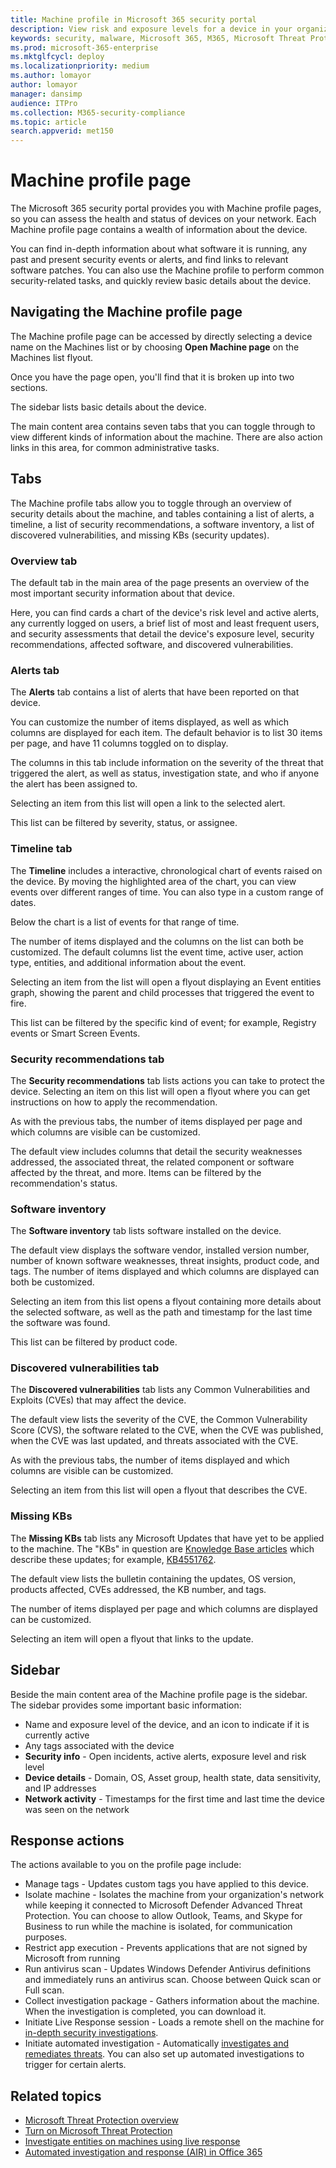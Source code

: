 ```yaml
---
title: Machine profile in Microsoft 365 security portal
description: View risk and exposure levels for a device in your organization. Analyze past and present threats, and protect the machine with the latest updates.
keywords: security, malware, Microsoft 365, M365, Microsoft Threat Protection, MTP, security center, Microsoft Defender ATP, Office 365 ATP, Azure ATP, machine page, machine list, machine profile
ms.prod: microsoft-365-enterprise
ms.mktglfcycl: deploy
ms.localizationpriority: medium
ms.author: lomayor
author: lomayor
manager: dansimp
audience: ITPro
ms.collection: M365-security-compliance  
ms.topic: article
search.appverid: met150
---
```


# Machine profile page

The Microsoft 365 security portal provides you with Machine profile pages, so you can assess the health and status of devices on your network. Each Machine profile page contains a wealth of information about the device.

You can find in-depth information about what software it is running, any past and present security events or alerts, and find links to relevant software patches. You can also use the Machine profile to perform common security-related tasks, and quickly review basic details about the device.

## Navigating the Machine profile page

The Machine profile page can be accessed by directly selecting a device name on the Machines list or by choosing **Open Machine page** on the Machines list flyout.

Once you have the page open, you'll find that it is broken up into two sections.

The sidebar lists basic details about the device.

The main content area contains seven tabs that you can toggle through to view different kinds of information about the machine. There are also action links in this area, for common administrative tasks.

## Tabs

The Machine profile tabs allow you to toggle through an overview of security details about the machine, and tables containing a list of alerts, a timeline, a list of security recommendations, a software inventory, a list of discovered vulnerabilities, and missing KBs (security updates).

### Overview tab

The default tab in the main area of the page presents an overview of the most important security information about that device.

Here, you can find cards a chart of the device's risk level and active alerts, any currently logged on users, a brief list of most and least frequent users, and security assessments that detail the device's exposure level, security recommendations, affected software, and discovered vulnerabilities.

### Alerts tab

The **Alerts** tab contains a list of alerts that have been reported on that device.

You can customize the number of items displayed, as well as which columns are displayed for each item. The default behavior is to list 30 items per page, and have 11 columns toggled on to display.

The columns in this tab include information on the severity of the threat that triggered the alert, as well as status, investigation state, and who if anyone the alert has been assigned to.

Selecting an item from this list will open a link to the selected alert.

This list can be filtered by severity, status, or assignee.

### Timeline tab

The **Timeline** includes a interactive, chronological chart of events raised on the device. By moving the highlighted area of the chart, you can view events over different ranges of time. You can also type in a custom range of dates.

Below the chart is a list of events for that range of time.

The number of items displayed and the columns on the list can both be customized. The default columns list the event time, active user, action type, entities, and additional information about the event.

Selecting an item from the list will open a flyout displaying an Event entities graph, showing the parent and child processes that triggered the event to fire.

This list can be filtered by the specific kind of event; for example, Registry events or Smart Screen Events.

### Security recommendations tab

The **Security recommendations** tab lists actions you can take to protect the device. Selecting an item on this list will open a flyout where you can get instructions on how to apply the recommendation.

As with the previous tabs, the number of items displayed per page and which columns are visible can be customized.

The default view includes columns that detail the security weaknesses addressed, the associated threat, the related component or software affected by the threat, and more. Items can be filtered by the recommendation's status.

### Software inventory

The **Software inventory** tab lists software installed on the device.

The default view displays the software vendor, installed version number, number of known software weaknesses, threat insights, product code, and tags. The number of items displayed and which columns are displayed can both be customized.

Selecting an item from this list opens a flyout containing more details about the selected software, as well as the path and timestamp for the last time the software was found.

This list can be filtered by product code.

### Discovered vulnerabilities tab

The **Discovered vulnerabilities** tab lists any Common Vulnerabilities and Exploits (CVEs) that may affect the device.

The default view lists the severity of the CVE, the Common Vulnerability Score (CVS), the software related to the CVE, when the CVE was published, when the CVE was last updated, and threats associated with the CVE.

As with the previous tabs, the number of items displayed and which columns are visible can be customized.

Selecting an item from this list will open a flyout that describes the CVE.

### Missing KBs

The **Missing KBs** tab lists any Microsoft Updates that have yet to be applied to the machine. The "KBs" in question are [Knowledge Base articles](https://support.microsoft.com/help/242450/how-to-query-the-microsoft-knowledge-base-by-using-keywords-and-query) which describe these updates; for example, [KB4551762](https://support.microsoft.com/en-us/help/4551762/windows-10-update-kb4551762).

The default view lists the bulletin containing the updates, OS version, products affected, CVEs addressed, the KB number, and tags.

The number of items displayed per page and which columns are displayed can be customized.

Selecting an item will open a flyout that links to the update.

## Sidebar

Beside the main content area of the Machine profile page is the sidebar. The sidebar provides some important basic information:

* Name and exposure level of the device, and an icon to indicate if it is currently active
* Any tags associated with the device
* **Security info** - Open incidents, active alerts, exposure level and risk level
* **Device details** - Domain, OS, Asset group, health state, data sensitivity, and IP addresses
* **Network activity** - Timestamps for the first time and last time the device was seen on the network

## Response actions

The actions available to you on the profile page include:

* Manage tags - Updates custom tags you have applied to this device.
* Isolate machine - Isolates the machine from your organization's network while keeping it connected to Microsoft Defender Advanced Threat Protection. You can choose to allow Outlook, Teams, and Skype for Business to run while the machine is isolated, for communication purposes.
* Restrict app execution - Prevents applications that are not signed by Microsoft from running
* Run antivirus scan - Updates Windows Defender Antivirus definitions and immediately runs an antivirus scan. Choose between Quick scan or Full scan.
* Collect investigation package - Gathers information about the machine. When the investigation is completed, you can download it.
* Initiate Live Response session - Loads a remote shell on the machine for [in-depth security investigations](https://docs.microsoft.com/windows/security/threat-protection/microsoft-defender-atp/live-response).
* Initiate automated investigation - Automatically [investigates and remediates threats](https://docs.microsoft.com/microsoft-365/security/office-365-security/office-365-air). You can also set up automated investigations to trigger for certain alerts.

## Related topics

* [Microsoft Threat Protection overview](microsoft-threat-protection.md)
* [Turn on Microsoft Threat Protection](mtp-enable.md)
* [Investigate entities on machines using live response](https://docs.microsoft.com/windows/security/threat-protection/microsoft-defender-atp/live-response)
* [Automated investigation and response (AIR) in Office 365](https://docs.microsoft.com/microsoft-365/security/office-365-security/office-365-air)
